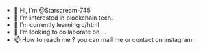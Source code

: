 - 👋 Hi, I’m @Starscream-745
- 👀 I’m interested in blockchain tech.
- 🌱 I’m currently learning c/html
- 💞️ I’m looking to collaborate on ...
- 📫 How to reach me ?     you can mail me or contact on instagram.

<!---
Starscream-745/Starscream-745 is a ✨ special ✨ repository because its `README.md` (this file) appears on your GitHub profile.
You can click the Preview link to take a look at your changes.
--->
